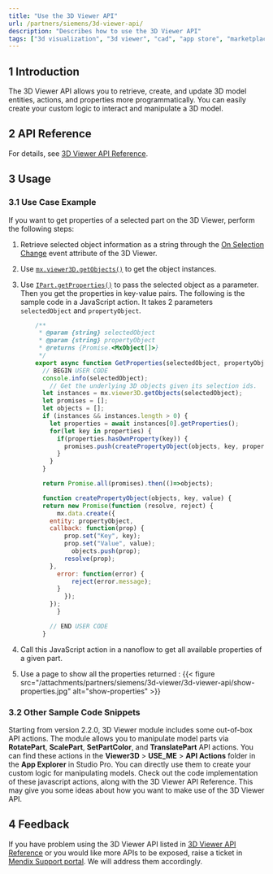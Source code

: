```yaml
---
title: "Use the 3D Viewer API"
url: /partners/siemens/3d-viewer-api/
description: "Describes how to use the 3D Viewer API"
tags: ["3d visualization", "3d viewer", "cad", "app store", "marketplace", "component", "platform support"]
---
```


## 1 Introduction

The 3D Viewer API allows you to retrieve, create, and update 3D model entities, actions, and properties more programmatically. You can easily create your custom logic to interact and manipulate a 3D model.

## 2 API Reference

For details, see [3D Viewer API Reference](https://d102io3ppw18a6.cloudfront.net/).

## 3 Usage

### 3.1 Use Case Example

If you want to get properties of a selected part on the 3D Viewer, perform the following steps:

1. Retrieve selected object information as a string through the [On Selection Change](/partners/siemens/3d-viewer/#on-selection-change) event attribute of the 3D Viewer.
2. Use [`mx.viewer3D.getObjects()`](http://3dviewer-apidoc.s3-website.eu-central-1.amazonaws.com/index/v2.1/apidoc/3dviewer.mx.viewer3d.getobjects.html#mx-viewer3d-getobjects-function) to get the object instances.
3. Use [`IPart.getProperties()`](http://3dviewer-apidoc.s3-website.eu-central-1.amazonaws.com/index/v2.1/apidoc/3dviewer.ipart.getproperties.html) to pass the selected object as a parameter. Then you get the properties in key-value pairs. The following is the sample code in a JavaScript action. It takes 2 parameters `selectedObject` and `propertyObject`.

    ```javascript
        /**
         * @param {string} selectedObject
         * @param {string} propertyObject
         * @returns {Promise.<MxObject[]>}
         */
        export async function GetProperties(selectedObject, propertyObject) {
          // BEGIN USER CODE
          console.info(selectedObject);
            // Get the underlying 3D objects given its selection ids.
          let instances = mx.viewer3D.getObjects(selectedObject);
          let promises = [];
          let objects = [];
          if (instances && instances.length > 0) {
            let properties = await instances[0].getProperties();
            for(let key in properties) {
              if(properties.hasOwnProperty(key)) {
                promises.push(createPropertyObject(objects, key, properties[key]));
              }
            }
          }
    
          return Promise.all(promises).then(()=>objects);
    
          function createPropertyObject(objects, key, value) {
          return new Promise(function (resolve, reject) {
              mx.data.create({
            entity: propertyObject,
            callback: function(prop) {
                prop.set("Key", key);
                prop.set("Value", value);
                  objects.push(prop);
                resolve(prop);
            },
              error: function(error) {
                  reject(error.message);
              }
                });
            });
              }
    
            // END USER CODE
          }
    ```

4. Call this JavaScript action in a nanoflow to get all available properties of a given part.
5. Use a page to show all the properties returned :
    {{< figure src="/attachments/partners/siemens/3d-viewer/3d-viewer-api/show-properties.jpg" alt="show-properties" >}}

### 3.2 Other Sample Code Snippets

Starting from version 2.2.0, 3D Viewer module includes some out-of-box API actions. The module allows you to manipulate model parts via **RotatePart**, **ScalePart**, **SetPartColor**, and **TranslatePart** API actions. You can find these actions in the **Viewer3D** > **USE_ME** > **API Actions** folder in the **App Explorer** in Studio Pro. You can directly use them to create your custom logic for manipulating models. Check out the code implementation of these javascript actions, along with the 3D Viewer API Reference. This may give you some ideas about how you want to make use of the 3D Viewer API.

## 4 Feedback

If you have problem using the 3D Viewer API listed in [3D Viewer API Reference](http://3dviewer-apidoc.s3-website.eu-central-1.amazonaws.com/index/v2.1/apidoc/3dviewer.html) or you would like more APIs to be exposed, raise a ticket in [Mendix Support portal](https://support.mendix.com/). We will address them accordingly. 
